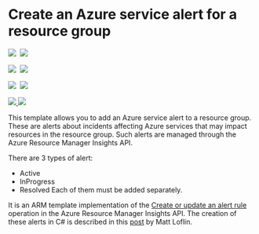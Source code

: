 # Create an Azure service alert for a resource group 

<IMG SRC="https://azbotstorage.blob.core.windows.net/badges/201-insights-alertrules-servicehealth/PublicLastTestDate.svg" />&nbsp;
<IMG SRC="https://azbotstorage.blob.core.windows.net/badges/201-insights-alertrules-servicehealth/PublicDeployment.svg" />&nbsp;

<IMG SRC="https://azbotstorage.blob.core.windows.net/badges/201-insights-alertrules-servicehealth/FairfaxLastTestDate.svg" />&nbsp;
<IMG SRC="https://azbotstorage.blob.core.windows.net/badges/201-insights-alertrules-servicehealth/FairfaxDeployment.svg" />&nbsp;

<IMG SRC="https://azbotstorage.blob.core.windows.net/badges/201-insights-alertrules-servicehealth/BestPracticeResult.svg" />&nbsp;
<IMG SRC="https://azbotstorage.blob.core.windows.net/badges/201-insights-alertrules-servicehealth/CredScanResult.svg" />&nbsp;

<a href="https://portal.azure.com/#create/Microsoft.Template/uri/https%3A%2F%2Fraw.githubusercontent.com%2Fazure%2Fazure-quickstart-templates%2Fmaster%2F201-insights-alertrules-servicehealth%2Fazuredeploy.json" target="_blank">
    <img src="http://azuredeploy.net/deploybutton.png"/>
</a>
<a href="http://armviz.io/#/?load=https%3A%2F%2Fraw.githubusercontent.com%2FAzure%2Fazure-quickstart-templates%2Fmaster%2F201-insights-alertrules-servicehealth%2Fazuredeploy.json" target="_blank">
    <img src="http://armviz.io/visualizebutton.png"/>
</a>

This template allows you to add an Azure service alert to a resource group. These are alerts about incidents affecting Azure services that may impact resources in the resource group. Such alerts are managed through the Azure Resource Manager Insights API.

There are 3 types of alert:
* Active
* InProgress
* Resolved
Each of them must be added separately.

It is an ARM template implementation of the [Create or update an alert rule](https://msdn.microsoft.com/en-us/library/azure/dn933805.aspx) operation in the Azure Resource Manager Insights API. The creation of these alerts in C# is described in this [post](https://code.msdn.microsoft.com/How-To-Setup-Email-Alerts-c26cdc55) by Matt Loflin.
